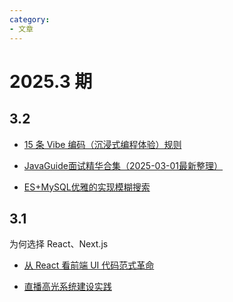 ```yaml
---
category: 
- 文章
---
```


# 2025.3 期

<!-- more -->

## 3.2

- [ 15 条 Vibe 编码（沉浸式编程体验）规则](https://mp.weixin.qq.com/s/-3UoZ_03MZa3NHqS86eR5g)

- [JavaGuide面试精华合集（2025-03-01最新整理）](https://mp.weixin.qq.com/s?__biz=Mzg2OTA0Njk0OA==&mid=2247548324&idx=1&sn=4798ecb54a68c4c8012d3f150aa956e6&chksm=cf044ef8061d30a095bc8ef7174e1556ea817b7d97755be2c9c87913f6b2fe2592d5a73f9f54&mpshare=1&scene=23&srcid=0302gBBgkLgaRNVG6ItD5UHY&sharer_shareinfo=cea4576d95f795d8781883835ea70471&sharer_shareinfo_first=d5114e6cfc61b8a2cc6d3af8613be3e9#rd)

- [ES+MySQL优雅的实现模糊搜索](https://mp.weixin.qq.com/s?__biz=MzUzMTA2NTU2Ng==&mid=2247607418&idx=1&sn=35530b85d7d35bb17db303c6c83052fc&chksm=fb55f042d4a3dd4f87f1f176b3bf0381328d2096e686eff1eaad0e1aaebc95cb0d357846b117&mpshare=1&scene=23&srcid=0302Ru5qk5txVjBaK16T538l&sharer_shareinfo=d3bc255c83be365c816a7bc543850c8a&sharer_shareinfo_first=0db706e648f6583995a695825583373a#rd)

## 3.1

为何选择 React、Next.js
- [从 React 看前端 UI 代码范式革命](https://mp.weixin.qq.com/s/oNsBwfq-CAvIHmrU36-h0g)

- [直播高光系统建设实践](https://mp.weixin.qq.com/s/6JCc_mZhn17YOBvk0svsBw)
